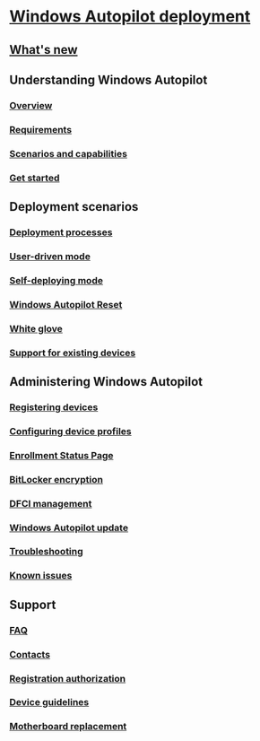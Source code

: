 # [Windows Autopilot deployment](index.md)
## [What's new](windows-autopilot-whats-new.md)
## Understanding Windows Autopilot
### [Overview](windows-autopilot.md)
### [Requirements](windows-autopilot-requirements.md)
### [Scenarios and capabilities](windows-autopilot-scenarios.md)
### [Get started](demonstrate-deployment-on-vm.md)

## Deployment scenarios
### [Deployment processes](deployment-process.md)
### [User-driven mode](user-driven.md)
### [Self-deploying mode](self-deploying.md)
### [Windows Autopilot Reset](windows-autopilot-reset.md)
### [White glove](white-glove.md)
### [Support for existing devices](existing-devices.md)

## Administering Windows Autopilot
### [Registering devices](add-devices.md)
### [Configuring device profiles](profiles.md)
### [Enrollment Status Page](enrollment-status.md)
### [BitLocker encryption](bitlocker.md)
### [DFCI management](dfci-management.md)
### [Windows Autopilot update](autopilot-update.md)
### [Troubleshooting](troubleshooting.md)
### [Known issues](known-issues.md)

## Support
### [FAQ](autopilot-faq.md)
### [Contacts](autopilot-support.md)
### [Registration authorization](registration-auth.md)
### [Device guidelines](autopilot-device-guidelines.md)
### [Motherboard replacement](autopilot-mbr.md)
